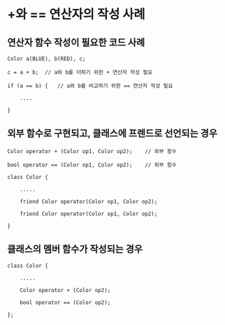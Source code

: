 # +와 == 연산자의 작성 사례


## 연산자 함수 작성이 필요한 코드 사례

    Color a(BLUE), b(RED), c;

    c = a + b;  // a와 b를 더하기 위한 + 연산자 작성 필요

    if (a == b) {   // a와 b를 비교하기 위한 == 연산자 작성 필요
    
        ....
    
    }


## 외부 함수로 구현되고, 클래스에 프렌드로 선언되는 경우

    Color operator + (Color op1, Color op2);    // 외부 함수

    bool operator == (Color op1, Color op2);    // 외부 함수

    class Color {

        .....

        friend Color operator(Color op1, Color op2);

        friend Color operator(Color op1, Color op2);

    }


## 클래스의 멤버 함수가 작성되는 경우

    class Color {

        .....

        Color operator + (Color op2);

        bool operator == (Color op2);

    };





